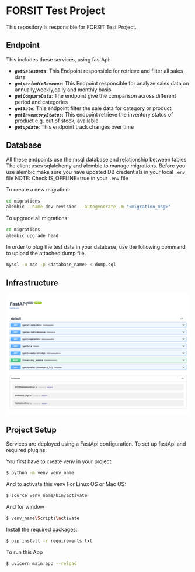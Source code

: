 # FORSIT Test Project

This repository is responsible for FORSIT Test Project.

## Endpoint

This includes these services, using fastApi:
* ***`getSalesData`***: This Endpoint responsible for retrieve and filter all sales data 
* ***`getperiodicRevenue`***:  This Endpoint responsible for analyze sales data on annually,weekly,daily and monthly basis 
* ***`getCompareData`***: The endpoint give the comparison across different period and categories
* ***`getSale`***: This endpoint filter the sale data for category or product
* ***`getInventoryStatus`***: This endpoint retrieve the inventory status of product e.g. out of stock, available
* ***`getupdate`***: This endpoint track changes over time

## Database

All these endpoints use the msql database and relationship between tables
The client uses sqlalchemy and alembic to manage migrations.
Before you use alembic make sure you have updated DB credentials in your local `.env` file
NOTE: Check IS_OFFLINE=true in your `.env` file

To create a new migration:
```sh
cd migrations
alembic --name dev revision --autogenerate -m "<migration_msg>"
```

To upgrade all migrations:
```sh
cd migrations
alembic upgrade head
```

In order to plug the test data in your database, use the following command to upload the attached dump file.
```sh
mysql -u mac -p <database_name> < dump.sql
```

## Infrastructure

![high level FastAPI diagram](assets/FastApi.png?raw=true)

## Project Setup

Services are deployed using a FastApi configuration. To set up fastApi and required plugins:

You first have to create venv in your project
```bash
$ python -m venv venv_name
```

And to activate this venv For Linux OS or Mac OS:

```bash
$ source venv_name/bin/activate
```

And for window

```bash
$ venv_name\Scripts\activate
```

Install the required packages:

```bash
$ pip install -r requirements.txt
```

To run this App

```bash
$ uvicorn main:app --reload
```


